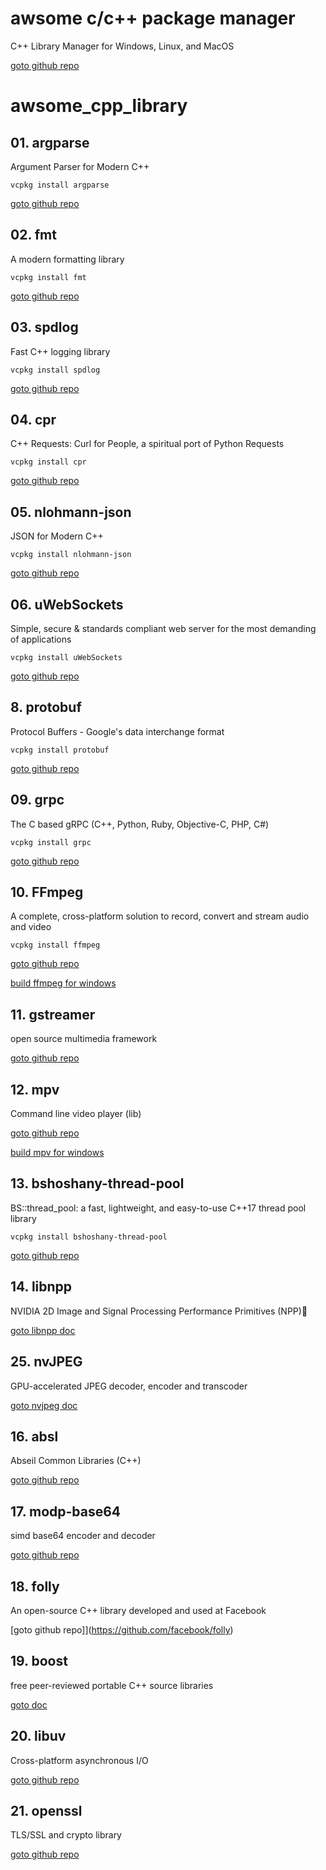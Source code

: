 # awsome c/c++ package manager
C++ Library Manager for Windows, Linux, and MacOS

[goto github repo](https://github.com/microsoft/vcpkg)


# awsome_cpp_library

## 01. argparse
Argument Parser for Modern C++

`vcpkg install argparse`

[goto github repo](https://github.com/p-ranav/argparse)


## 02. fmt
A modern formatting library

`vcpkg install fmt`

[goto github repo](https://github.com/fmtlib/fmt)


## 03. spdlog
Fast C++ logging library

`vcpkg install spdlog`

[goto github repo](https://github.com/gabime/spdlog)


## 04. cpr
C++ Requests: Curl for People, a spiritual port of Python Requests

`vcpkg install cpr`

[goto github repo](https://github.com/libcpr/cpr)


## 05. nlohmann-json
JSON for Modern C++

`vcpkg install nlohmann-json`

[goto github repo](https://github.com/nlohmann/json)


## 06. uWebSockets
Simple, secure & standards compliant web server for the most demanding of applications

`vcpkg install uWebSockets`

[goto github repo](https://github.com/FFmpeg/FFmpeg)


## 8. protobuf
Protocol Buffers - Google's data interchange format

`vcpkg install protobuf`

[goto github repo](https://github.com/protocolbuffers/protobuf)


## 09. grpc
The C based gRPC (C++, Python, Ruby, Objective-C, PHP, C#)

`vcpkg install grpc`

[goto github repo](https://github.com/grpc/grpc)


## 10. FFmpeg
A complete, cross-platform solution to record, convert and stream audio and video

`vcpkg install ffmpeg`

[goto github repo](https://github.com/FFmpeg/FFmpeg)

[build ffmpeg for windows](https://github.com/ShiftMediaProject/FFmpeg)


## 11. gstreamer
open source multimedia framework

[goto github repo](https://github.com/GStreamer/gstreamer)


## 12. mpv
Command line video player (lib)

[goto github repo](https://github.com/mpv-player/mpv)

[build mpv for windows](https://github.com/shinchiro/mpv-winbuild-cmake)

## 13. bshoshany-thread-pool
BS::thread_pool: a fast, lightweight, and easy-to-use C++17 thread pool library

`vcpkg install bshoshany-thread-pool`

[goto github repo](https://github.com/bshoshany/thread-pool)


## 14. libnpp
NVIDIA 2D Image and Signal Processing Performance Primitives (NPP)

[goto libnpp doc](https://docs.nvidia.com/cuda/npp/index.html)


## 25. nvJPEG
GPU-accelerated JPEG decoder, encoder and transcoder

[goto nvjpeg doc](https://developer.nvidia.com/nvjpeg)


## 16. absl
Abseil Common Libraries (C++)

[goto github repo](https://github.com/abseil/abseil-cpp)


## 17. modp-base64
simd base64 encoder and decoder

[goto github repo](https://github.com/Piasy/modp_b64)


## 18. folly
An open-source C++ library developed and used at Facebook

[goto github repo]](https://github.com/facebook/folly)


## 19. boost
free peer-reviewed portable C++ source libraries

[goto doc](https://www.boost.org/)


## 20. libuv
Cross-platform asynchronous I/O

[goto github repo](https://github.com/libuv/libuv)


## 21. openssl
TLS/SSL and crypto library

[goto github repo](https://github.com/openssl/openssl)

